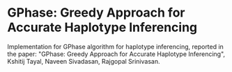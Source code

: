 GPhase: Greedy Approach for Accurate Haplotype Inferencing
==================

Implementation for GPhase algorithm for haplotype inferencing, reported in the paper: "GPhase: Greedy Approach for Accurate Haplotype Inferencing", Kshitij Tayal, Naveen Sivadasan, Rajgopal Srinivasan.

